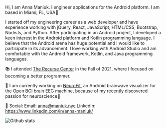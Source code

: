 Hi, I am Anna Maniuk. I engineer applications for the Android platform.  I am based in Miami, FL, USA🌴

I started off my engineering career as a web developer and have experience working with jQuery, React, JavaScript, HTML/CSS, Bootstrap, NodeJs, and Python. After participating in an Android project, I developed a keen interest in the Android platform and Kotlin programming language. I believe that the Android arena has huge potential and I would like to participate in its advancement. I love working with Android Studio and am comfortable with the Android framework, Kotlin, and Java programming languages. 

📚 I attended [The Recurse Center](https://www.recurse.com/) in the Fall of 2021, where I focused on becoming a better programmer.

🔨 I am currently working on [NeuroFit](https://github.com/saintmarina/alpha_training), an Android brainwave visualizer for the Open BCI brain EEG machine, because of my recently discovered passion for neuroscience🧠

🤝 Social:
Email: anna@maniuk.nyc
LinkedIn: https://www.linkedin.com/in/anna-maniuk/

![Github stats](https://github-readme-stats.vercel.app/api?username=saintmarina)

